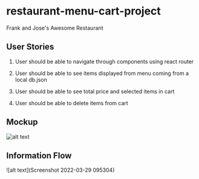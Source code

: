 # restaurant-menu-cart-project

Frank and Jose's Awesome Restaurant

## User Stories

1. User should be able to navigate through components using react router

2. User should be able to see items displayed from menu coming from a local db.json

3. User should be able to see total price and selected items in cart

4. User should be able to delete items from cart 

## Mockup

![alt text](https://user-images.githubusercontent.com/70832391/160661903-8ae2a555-e6a1-4b1d-8c41-97e128b1c0a6.png)

## Information Flow

![alt text](Screenshot 2022-03-29 095304)
